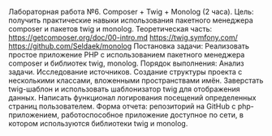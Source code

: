 Лабораторная работа №6. Composer + Twig + Monolog (2 часа).
Цель: получить практические навыки использования пакетного менеджера composer и пакетов twig и monolog.
Теоретическая часть:
https://getcomposer.org/doc/00-intro.md
https://twig.symfony.com/
https://github.com/Seldaek/monolog
Постановка задачи: Реализовать простое приложение PHP с использованием пакетного менеджера composer и библиотек twig, monolog.
Порядок выполнения:
Анализ задачи.
Исследование источников.
Создание структуры проекта с несколькими классами, вложенными пространствами имён.
Заверстать twig-шаблон и использовать шаблонизатор twig для отображения данных.
Написать функционал логирования посещений определенных страниц пользователем.
Форма отчета: репозиторий на GitHub с php-приложением, работоспособное приложение доступное по сети, в котором используются библиотеки twig и monolog.